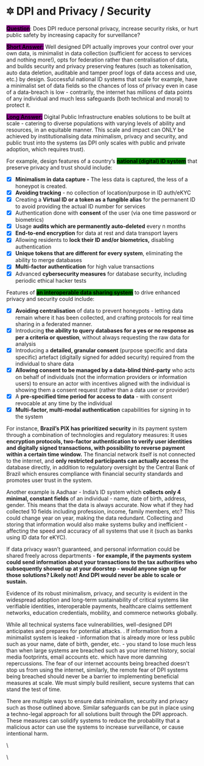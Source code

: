 # 🔯 DPI and Privacy / Security

<mark style="background-color:purple;">**Question**</mark>: Does DPI reduce personal privacy, increase security risks, or hurt public safety by increasing capacity for surveillance?

<mark style="background-color:purple;">**Short Answer:**</mark> Well designed DPI actually improves your control over your own data, is minimalist in data collection (sufficient for access to services and nothing more!), opts for federation rather than centralisation of data, and builds security and privacy preserving features (such as tokenisation, auto data deletion, auditable and tamper proof logs of data access and use, etc.) by design. Successful national ID systems that scale for example, have a minimalist set of data fields so the chances of loss of privacy even in case of a data-breach is low - contrarily, the internet has millions of data points of any individual and much less safeguards (both technical and moral) to protect it.

<mark style="background-color:purple;">**Long Answer:**</mark> Digital Public Infrastructure enables solutions to be built at scale - catering to diverse populations with varying levels of ability and resources, in an equitable manner. This scale and impact can ONLY be achieved by institutionalising data minimalism, privacy and security, and public trust into the systems (as DPI only scales with public and private adoption, which requires trust).

For example, design features of a country’s <mark style="background-color:green;">**national (digital) ID system**</mark> that preserve privacy and trust should include:

* [x] **Minimalism in data capture -** The less data is captured, the less of a honeypot is created.
* [x] **Avoiding tracking** - no collection of location/purpose in ID auth/eKYC
* [x] Creating a **Virtual ID or a token as a fungible alias** for the permanent ID to avoid providing the actual ID number for services
* [x] Authentication done with **consent** of the user (via one time password or biometrics)
* [x] Usage **audits which are permanently auto-deleted** every n months
* [x] **End-to-end encryption** for data at rest and data transport layers
* [x] Allowing residents to **lock their ID and/or biometrics,** disabling authentication
* [x] **Unique tokens that are different for every system**, eliminating the ability to merge databases
* [x] **Multi-factor authentication** for high value transactions
* [x] Advanced **cybersecurity measures** for database security, including periodic ethical hacker tests

Features of <mark style="background-color:green;">**an interoperable data sharing system**</mark> to drive enhanced privacy and security could include:

* [x] **Avoiding centralisation** of data to prevent honeypots - letting data remain where it has been collected, and crafting protocols for real time sharing in a federated manner.
* [x] Introducing **the ability to query databases for a yes or no response as per a criteria or question**, without always requesting the raw data for analysis
* [x] Introducing a **detailed, granular consent** (purpose specific and data specific) artefact (digitally signed for added security) required from the individual to share data
* [x] **Allowing consent to be managed by a data-blind third-party** who acts on behalf of individuals (not the information providers or information users) to ensure an actor with incentives aligned with the individual is showing them a consent request (rather than a data user or provider)
* [x] A **pre-specified time period for access to data** - with consent revocable at any time by the individual
* [x] **Multi-factor, multi-modal authentication** capabilities for signing in to the system

For instance, **Brazil’s PIX has prioritized security** in its payment system through a combination of technologies and regulatory measures: It uses **encryption protocols, two-factor authentication to verify user identities and digitally signed transactions, with possibility to reverse payment within a certain time window.** The financial network itself is not connected to the internet, and **only restricted participants can actually access** the database directly, in addition to regulatory oversight by the Central Bank of Brazil which ensures compliance with financial security standards and promotes user trust in the system.&#x20;

Another example is Aadhaar - India’s ID system which **collects only 4 minimal, constant fields** of an individual - name, date of birth, address, gender. This means that the data is always accurate. Now what if they had collected 10 fields including profession, income, family members, etc? This could change year on year, making the data redundant. Collecting and storing that information would also make systems bulky and inefficient - affecting the speed and accuracy of all systems that use it (such as banks using ID data for eKYC).&#x20;

If data privacy wasn’t guaranteed, and personal information could be shared freely across departments - **for example, if the payments system could send information about your transactions to the tax authorities who subsequently showed up at your doorstep - would anyone sign up for those solutions? Likely not! And DPI would never be able to scale or sustain.**

Evidence of its robust minimalism, privacy, and security is evident in the widespread adoption and long-term sustainability of critical systems like verifiable identities, interoperable payments, healthcare claims settlement networks, education credentials, mobility, and commerce networks globally.

While all technical systems face vulnerabilities, well-designed DPI anticipates and prepares for potential attacks. . If information from a minimalist system is leaked - information that is already more or less public such as your name, date of birth, gender, etc. - you stand to lose much less than when large systems are breached such as your internet history, social media footprints, email accounts etc. which have more damning repercussions. The fear of our internet accounts being breached doesn't stop us from using the internet, similarly, the remote fear of DPI systems being breached should never be a barrier to implementing beneficial measures at scale. We must simply build resilient, secure systems that can stand the test of time.

There are multiple ways to ensure data minimalism, security and privacy such as those outlined above. Similar safeguards can be put in place using a techno-legal approach for all solutions built through the DPI approach. These measures can solidify systems to reduce the probability that a malicious actor can use the systems to increase surveillance, or cause intentional harm.

\


\
